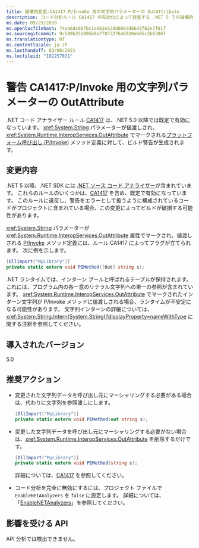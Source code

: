 ```yaml
---
title: 破壊的変更:CA1417:P/Invoke 用の文字列パラメーターの OutAttribute
description: コード分析ルール CA1417 の有効化によって発生する .NET 5 での破壊的変更について説明します。
ms.date: 09/29/2020
ms.openlocfilehash: 74aa6dc867bc1eb62e32dd086dd6b43f62e7f01f
ms.sourcegitcommit: 9c589b25b005b9a7f87327646020eb85c3b6306f
ms.translationtype: HT
ms.contentlocale: ja-JP
ms.lasthandoff: 03/06/2021
ms.locfileid: "102257831"
---
```

# <a name="warning-ca1417-outattribute-on-string-parameter-for-pinvoke"></a>警告 CA1417:P/Invoke 用の文字列パラメーターの OutAttribute

.NET コード アナライザー ルール [CA1417](/visualstudio/code-quality/ca1417) は、.NET 5.0 以降では既定で有効になっています。 <xref:System.String> パラメーターが値渡しされ、<xref:System.Runtime.InteropServices.OutAttribute> でマークされる[プラットフォーム呼び出し (P/Invoke)](../../../../standard/native-interop/pinvoke.md) メソッド定義に対して、ビルド警告が生成されます。

## <a name="change-description"></a>変更内容

.NET 5 以降、.NET SDK には [.NET ソース コード アナライザー](../../../../fundamentals/code-analysis/overview.md)が含まれています。 これらのルールのいくつかは、[CA1417](/visualstudio/code-quality/ca1417) を含め、既定で有効になっています。 このルールに違反し、警告をエラーとして扱うように構成されているコードがプロジェクトに含まれている場合、この変更によってビルドが破損する可能性があります。

<xref:System.String> パラメーターが <xref:System.Runtime.InteropServices.OutAttribute> 属性でマークされ、値渡しされる [P/Invoke](../../../../standard/native-interop/pinvoke.md) メソッド定義には、ルール CA1417 によってフラグが立てられます。 次に例を示します。

```csharp
[DllImport("MyLibrary")]
private static extern void PIMethod([Out] string s);
```

.NET ランタイムでは、インターン プールと呼ばれるテーブルが保持されます。これには、プログラム内の各一意のリテラル文字列への単一の参照が含まれています。 <xref:System.Runtime.InteropServices.OutAttribute> でマークされたインターン文字列が P/Invoke メソッドに値渡しされる場合、ランタイムが不安定になる可能性があります。 文字列インターンの詳細については、<xref:System.String.Intern(System.String)?displayProperty=nameWithType> に関する注釈を参照してください。

## <a name="version-introduced"></a>導入されたバージョン

5.0

## <a name="recommended-action"></a>推奨アクション

- 変更された文字列データを呼び出し元にマーシャリングする必要がある場合は、代わりに文字列を参照渡しにします。

  ```csharp
  [DllImport("MyLibrary")]
  private static extern void PIMethod(out string s);
  ```

- 変更した文字列データを呼び出し元にマーシャリングする必要がない場合は、<xref:System.Runtime.InteropServices.OutAttribute> を削除するだけです。

  ```csharp
  [DllImport("MyLibrary")]
  private static extern void PIMethod(string s);
  ```

  詳細については、[CA1417](/visualstudio/code-quality/ca1417) を参照してください。

- コード分析を完全に無効にするには、プロジェクト ファイルで `EnableNETAnalyzers` を `false` に設定します。 詳細については、「[EnableNETAnalyzers](../../../project-sdk/msbuild-props.md#enablenetanalyzers)」を参照してください。

## <a name="affected-apis"></a>影響を受ける API

API 分析では検出できません。

<!--

### Affected APIs

Not detectable via API analysis.

### Category

Code analysis

-->
